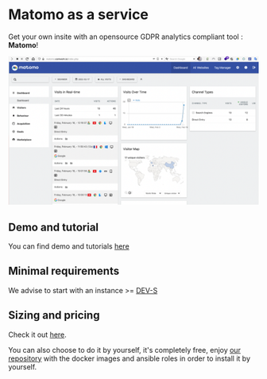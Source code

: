 # Matomo as a service

Get your own insite with an opensource GDPR analytics compliant tool : __Matomo__!

![matomo](./img/matomo.png)

## Demo and tutorial

You can find demo and tutorials [here](./tutorials/wpaas_matomo.md)

## Minimal requirements

We advise to start with an instance >= [DEV-S](./sizing_pricing.md)

## Sizing and pricing

Check it out [here](./sizing_pricing.md).

You can also choose to do it by yourself, it's completely free, enjoy [our repository](https://gitlab.comwork.io/oss/ansible-iac/ansible-matomo) with the docker images and ansible roles in order to install it by yourself.
